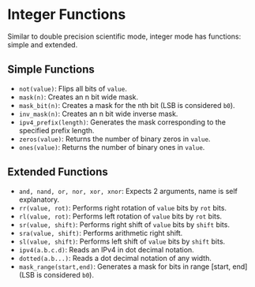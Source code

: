 # Integer Functions

Similar to double precision scientific mode, integer mode has functions: simple and extended.

## Simple Functions

- `not(value)`: Flips all bits of `value`.
- `mask(n)`: Creates an n bit wide mask.
- `mask_bit(n)`: Creates a mask for the nth bit (LSB is considered `b0`).
- `inv_mask(n)`: Creates an n bit wide inverse mask.
- `ipv4_prefix(length)`: Generates the mask corresponding to the specified prefix length.
- `zeros(value)`: Returns the number of binary zeros in `value`.
- `ones(value)`: Returns the number of binary ones in `value`.

## Extended Functions

- `and, nand, or, nor, xor, xnor`: Expects 2 arguments, name is self explanatory.
- `rr(value, rot)`: Performs right rotation of `value` bits by `rot` bits.
- `rl(value, rot)`: Performs left rotation of `value` bits by `rot` bits.
- `sr(value, shift)`: Performs right shift of `value` bits by `shift` bits.
- `sra(value, shift)`: Performs arithmetic right shift.
- `sl(value, shift)`: Performs left shift of `value` bits by `shift` bits.
- `ipv4(a.b.c.d)`: Reads an IPv4 in dot decimal notation.
- `dotted(a.b...)`: Reads a dot decimal notation of any width.
- `mask_range(start,end)`: Generates a mask for bits in range [start, end] (LSB is considered `b0`).
